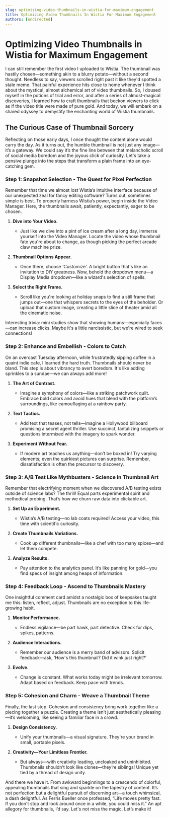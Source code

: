 ```yaml
---
slug: optimizing-video-thumbnails-in-wistia-for-maximum-engagement
title: Optimizing Video Thumbnails In Wistia For Maximum Engagement
authors: [undirected]
---
```



# Optimizing Video Thumbnails in Wistia for Maximum Engagement

I can still remember the first video I uploaded to Wistia. The thumbnail was hastily chosen—something akin to a blurry potato—without a second thought. Needless to say, viewers scrolled right past it like they'd spotted a stale meme. That painful experience hits close to home whenever I think about the mystical, almost alchemical art of video thumbnails. So, I doused myself in the potions of trial and error, and after a series of almost-magical discoveries, I learned how to craft thumbnails that beckon viewers to click as if the video title were made of pure gold. And today, we will embark on a shared odyssey to demystify the enchanting world of Wistia thumbnails.

## The Curious Case of Thumbnail Sorcery 

Reflecting on those early days, I once thought the content alone would carry the day. As it turns out, the humble thumbnail is not just any image—it’s a gateway. We could say it’s the fine line between that melancholic scroll of social media boredom and the joyous click of curiosity. Let's take a pensive plunge into the steps that transform a plain frame into an eye-catching gem.

### Step 1: Snapshot Selection - The Quest for Pixel Perfection

Remember that time we almost lost Wistia’s intuitive interface because of our unexpected zeal for fancy editing software? Turns out, sometimes simple is best. To properly harness Wistia’s power, begin inside the Video Manager. Here, the thumbnails await, patiently, expectantly, eager to be chosen.

1. **Dive into Your Video.** 
   - Just like we dive into a pint of ice cream after a long day, immerse yourself into the Video Manager. Locate the video whose thumbnail fate you're about to change, as though picking the perfect arcade claw machine prize.

2. **Thumbnail Options Appear.**
   - Once there, choose 'Customize'. A bright button that's like an invitation to DIY greatness. Now, behold the dropdown menu—a Display Media dropdown—like a wizard's selection of spells. 

3. **Select the Right Frame.**
   - Scroll like you're looking at holiday snaps to find a still frame that jumps out—one that whispers secrets to the eyes of the beholder. Or upload that custom image, creating a little slice of theater amid all the cinematic noise.

Interesting trivia: mini studies show that showing humans—especially faces—can increase clicks. Maybe it's a little narcissistic, but we're wired to seek connections!

### Step 2: Enhance and Embellish - Colors to Catch

On an overcast Tuesday afternoon, while frustratedly sipping coffee in a quaint indie cafe, I learned the hard truth. Thumbnails should never be bland. This step is about vibrancy to avert boredom. It's like adding sprinkles to a sundae—we can always add more!

1. **The Art of Contrast.**
   - Imagine a symphony of colors—like a striking patchwork quilt. Embrace bold colors and avoid hues that blend with the platform’s surroundings, like camouflaging at a rainbow party.

2. **Text Tactics.**
   - Add text that teases, not tells—imagine a Hollywood billboard promising a secret agent thriller. Use succinct, tantalizing snippets or questions intermixed with the imagery to spark wonder. 

3. **Experiment Without Fear.**
   - If modern art teaches us anything—don’t be boxed in! Try varying elements; even the quirkiest pictures can surprise. Remember, dissatisfaction is often the precursor to discovery.

### Step 3: A/B Test Like Mythbusters - Science in Thumbnail Art

Remember that electrifying moment when we discovered A/B testing exists outside of science labs? The thrill! Equal parts experimental spirit and methodical probing. That’s how we churn raw data into clickable art.

1. **Set Up an Experiment.**
   - Wistia’s A/B testing—no lab coats required! Access your video, this time with scientific curiosity. 

2. **Create Thumbnails Variations.**
   - Cook up different thumbnails—like a chef with too many spices—and let them compete. 

3. **Analyze Results.**
   - Pay attention to the analytics panel. It’s like panning for gold—you find specs of insight among heaps of information.

### Step 4: Feedback Loop - Ascend to Thumbnails Mastery

One insightful comment card amidst a nostalgic box of keepsakes taught me this: listen, reflect, adjust. Thumbnails are no exception to this life-growing habit.

1. **Monitor Performance.**
   - Endless vigilance—be part hawk, part detective. Check for dips, spikes, patterns.

2. **Audience Interactions.**
   - Remember our audience is a merry band of advisors. Solicit feedback—ask, ‘How's this thumbnail? Did it wink just right?’

3. **Evolve.**
   - Change is constant. What works today might be irrelevant tomorrow. Adapt based on feedback. Keep pace with trends.

### Step 5: Cohesion and Charm - Weave a Thumbnail Theme

Finally, the last step. Cohesion and consistency bring work together like a piecing together a puzzle. Creating a theme isn’t just aesthetically pleasing—it’s welcoming, like seeing a familiar face in a crowd.

1. **Design Consistency.**
   - Unify your thumbnails—a visual signature. They're your brand in small, portable pixels.

2. **Creativity—Your Limitless Frontier.**
   - But always—with creativity leading, uncloaked and uninhibited. Thumbnails shouldn’t look like clones—they’re siblings! Unique yet tied by a thread of design unity.

And there we have it. From awkward beginnings to a crescendo of colorful, appealing thumbnails that sing and sparkle on the tapestry of content. It’s not perfection but a delightful pursuit of discerning art—a touch whimsical, a dash delightful. As Ferris Bueller once professed, “Life moves pretty fast. If you don't stop and look around once in a while, you could miss it.” An apt allegory for thumbnails, I’d say. Let's not miss the magic. Let’s make it!